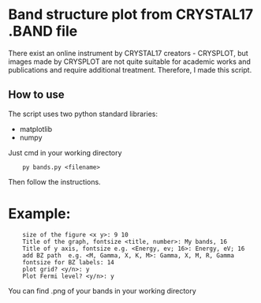 # Band structure plot from CRYSTAL17 .BAND file
There exist an online instrument by CRYSTAL17 creators - CRYSPLOT, but images made by CRYSPLOT are not quite suitable for academic works and publications and require additional treatment. Therefore, I made this script. 

## How to use
The script uses two python standard libraries:
- matplotlib
- numpy

Just cmd in your working directory
```shell
	py bands.py <filename>
```
Then follow the instructions.

# Example:

```shell
	size of the figure <x y>: 9 10
	Title of the graph, fontsize <title, number>: My bands, 16
	Title of y axis, fontsize e.g. <Energy, ev; 16>: Energy, eV; 16
	add BZ path  e.g. <M, Gamma, X, K, M>: Gamma, X, M, R, Gamma
	fontsize for BZ labels: 14
	plot grid? <y/n>: y
	Plot Fermi level? <y/n>: y
```
You can find .png of your bands in your working directory
